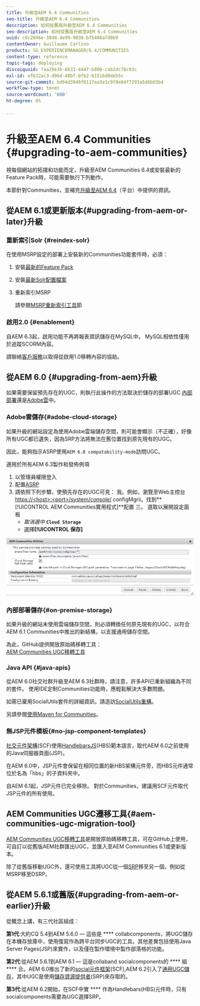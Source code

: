 ```yaml
---
title: 升級至AEM 6.4 Communities
seo-title: 升級至AEM 6.4 Communities
description: 如何從舊版升級至AEM 6.4 Communities
seo-description: 如何從舊版升級至AEM 6.4 Communities
uuid: c6c2846e-38d4-4e99-9038-bfb486afd8b9
contentOwner: Guillaume Carlino
products: SG_EXPERIENCEMANAGER/6.4/COMMUNITIES
content-type: reference
topic-tags: deploying
discoiquuid: 7aa28e36-6b31-4447-b800-cab2dc78c93c
exl-id: ef622ac3-d96d-48bf-bfb2-61516d9deb5c
source-git-commit: bd94d3949f0117aa3e1c9f0e84f7293a5d6b03b4
workflow-type: tm+mt
source-wordcount: '680'
ht-degree: 0%

---
```


# 升級至AEM 6.4 Communities {#upgrading-to-aem-communities}

視每個網站的拓撲和功能而定，升級至AEM Communities 6.4或安裝最新的Feature Pack時，可能需要執行下列動作。

本節針對Communities，並補充[升級至AEM 6.4](../../help/sites-deploying/upgrade.md)（平台）中提供的資訊。

## 從AEM 6.1或更新版本{#upgrading-from-aem-or-later}升級

### 重新索引Solr {#reindex-solr}

在使用MSRP設定的部署上安裝新的Communities功能套件時，必須：

1. 安裝[最新的Feature Pack](deploy-communities.md#latestfeaturepack)
2. 安裝[最新Solr配置檔案](msrp.md#upgrading)
3. 重新索引MSRP

   請參閱[MSRP重新索引工具](msrp.md#msrp-reindex-tool)節

### 啟用2.0 {#enablement}

自AEM 6.3起，啟用功能不再將報表資訊儲存在MySQL中。 MySQL相依性僅用於追蹤SCORM內容。

請聯絡[客戶服務](https://helpx.adobe.com/tw/marketing-cloud/contact-support.html)以取得從啟用1.0移轉內容的協助。

## 從AEM 6.0 {#upgrading-from-aem}升級

如果需要保留預先存在的UGC，則執行此操作的方法取決於儲存的部署UGC [內部部署](#on-premise-storage)還是[Adobe雲](#adobe-cloud-storage)中。

### Adobe雲儲存{#adobe-cloud-storage}

如果升級的網站設定為使用Adobe雲端儲存空間，則可能會顯示（不正確），好像所有UGC都已遺失，因為SRP方法將無法在舊位置找到原先現有的UGC。

因此，能夠指示ASRP使用`AEM 6.0 compatability-mode`訪問UGC。

適用於所有AEM 6.3製作和發佈例項

1. 以管理員權限登入
2. 配置[ASRP](asrp.md)
3. 請依照下列步驟，使預先存在的UGC可見：
我。例如，瀏覽至Web主控台
   [https://&lt;host>:&lt;port>/system/console/](http://localhost:4502/system/console/configMgr)
configMgrii。找到**[!UICONTROL AEM Communities實用程式]**配置
三。 選取以展開設定面板
   * *取消選中* **`Cloud Storage`**
   * 選擇&#x200B;**[!UICONTROL 保存]**

![chlimage_1-126](assets/chlimage_1-126.png)

### 內部部署儲存{#on-premise-storage}

如果升級的網站未使用雲端儲存空間，則必須轉換任何原先現有的UGC，以符合AEM 6.1 Communities中推出的新結構，以支援通用儲存空間。

為此，GitHub提供開放原始碼移轉工具：\
[AEM Communities UGC移轉工具](https://github.com/Adobe-Marketing-Cloud/communities-ugc-migration)

### Java API {#java-apis}

從AEM 6.0社交社群升級至AEM 6.3社群時，請注意，許多API已重新組織為不同的套件。 使用IDE定制Communities功能時，應輕鬆解決大多數問題。

如需已棄用SocialUtils套件的詳細資訊，請造訪[SocialUtils重構](socialutils.md)。

另請參閱[使用Maven for Communities](maven.md)。

### 無JSP元件模板{#no-jsp-component-templates}

[社交元件架構](scf.md)(SCF)使用[HandlebarsJS](https://www.handlebarsjs.com/)(HBS)範本語言，取代AEM 6.0之前使用的Java伺服器頁面(JSP)。

在AEM 6.0中，JSP元件會保留在相同位置的新HBS架構元件旁，而HBS元件通常位於名為「hbs」的子資料夾中。

自AEM 6.1起，JSP元件已完全移除。 對於Communities，建議用SCF元件取代JSP元件的所有使用。

## AEM Communities UGC遷移工具{#aem-communities-ugc-migration-tool}

[AEM Communities UGC移轉工具](https://github.com/Adobe-Marketing-Cloud/communities-ugc-migration)是開放原始碼移轉工具，可在GitHub上使用，可自訂以從舊版AEM社群匯出UGC，並匯入至AEM Communities 6.1或更新版本。

除了從舊版移動UGC外，還可使用工具將UGC從一個[SRP](working-with-srp.md)移至另一個，例如從MSRP移至DSRP。

## 從AEM 5.6.1或舊版{#upgrading-from-aem-or-earlier}升級

從概念上講，有三代社區組成：

**第1代**:大約CQ 5.4到AEM 5.6.0 — 這些是 **** collabcomponents，將UGC儲存在本機存放庫中，使用復寫作為跨平台同步UGC的工具。其他差異包括使用Java Server Pages(JSP)來實作，以及僅在製作環境中製作部落格的功能。

**第2代**:從AEM 5.6.1到AEM 6.1 — 這是collaband socialcomponents的 **** 組 **** 合。AEM 6.0推出了新的[social元件框架](scf.md)(SCF),AEM 6.2引入了[通用UGC儲存](working-with-srp.md)，其中UGC是使用[儲存資源提供者](srp.md)(SRP)來存取的。

**第3代**:從AEM 6.2開始，在SCF中實 **** 作為Handlebars(HBS)元件時，只有socialcomponents需要為UGC選擇SRP。

